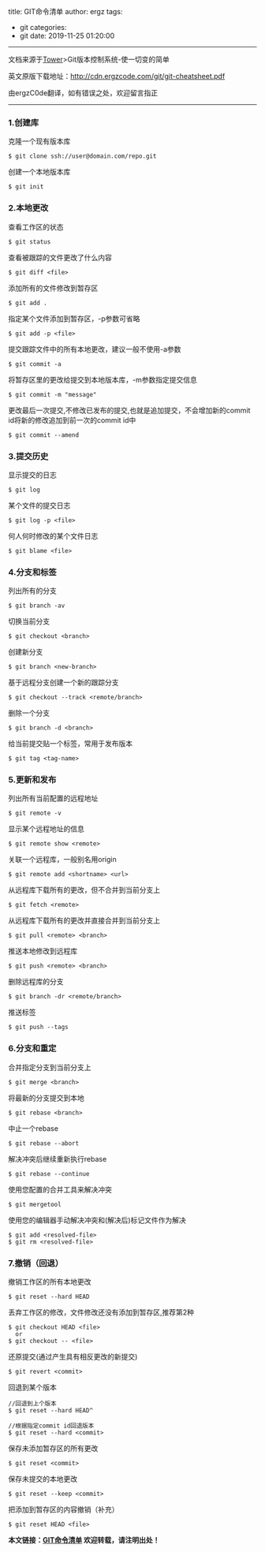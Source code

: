 title: GIT命令清单
author: ergz
tags:
  - git
categories:
  - git
date: 2019-11-25 01:20:00
---
文档来源于[Tower](http://www.git-tower.com/)>Git版本控制系统-使一切变的简单

英文原版下载地址：<http://cdn.ergzcode.com/git/git-cheatsheet.pdf>

由ergzC0de翻译，如有错误之处，欢迎留言指正

----------
### 1.创建库

克隆一个现有版本库
	
	$ git clone ssh://user@domain.com/repo.git

<!--more-->

创建一个本地版本库

	$ git init	

### 2.本地更改

查看工作区的状态
		
	$ git status	

查看被跟踪的文件更改了什么内容
	
	$ git diff <file>
	
添加所有的文件修改到暂存区

	$ git add .	

指定某个文件添加到暂存区，-p参数可省略
	
	$ git add -p <file>	

提交跟踪文件中的所有本地更改，建议一般不使用-a参数

	$ git commit -a

将暂存区里的更改给提交到本地版本库，-m参数指定提交信息

	$ git commit -m "message"

更改最后一次提交,不修改已发布的提交,也就是追加提交，不会增加新的commit id将新的修改追加到前一次的commit id中

	$ git commit --amend

### 3.提交历史

显示提交的日志

	$ git log

某个文件的提交日志

	$ git log -p <file>

何人何时修改的某个文件日志
	
	$ git blame <file>

### 4.分支和标签

列出所有的分支

	$ git branch -av 

切换当前分支

	$ git checkout <branch>

创建新分支

	$ git branch <new-branch>

基于远程分支创建一个新的跟踪分支
	
	$ git checkout --track <remote/branch>

删除一个分支

	$ git branch -d <branch>

给当前提交贴一个标签，常用于发布版本
	
	$ git tag <tag-name>

### 5.更新和发布

列出所有当前配置的远程地址
	
	$ git remote -v

显示某个远程地址的信息

	$ git remote show <remote>

关联一个远程库，一般别名用origin

	$ git remote add <shortname> <url>

从远程库下载所有的更改，但不合并到当前分支上

	$ git fetch <remote>

从远程库下载所有的更改并直接合并到当前分支上

	$ git pull <remote> <branch>

推送本地修改到远程库

	$ git push <remote> <branch>

删除远程库的分支

	$ git branch -dr <remote/branch>

推送标签
	
	$ git push --tags

### 6.分支和重定

合并指定分支到当前分支上

	$ git merge <branch>
	
将最新的分支提交到本地	

	$ git rebase <branch>

中止一个rebase

	$ git rebase --abort
	
解决冲突后继续重新执行rebase	

	$ git rebase --continue

使用您配置的合并工具来解决冲突

	$ git mergetool

使用您的编辑器手动解决冲突和(解决后)标记文件作为解决
	
	$ git add <resolved-file>
	$ git rm <resolved-file>

### 7.撤销（回退）

撤销工作区的所有本地更改
	
	$ git reset --hard HEAD

丢弃工作区的修改，文件修改还没有添加到暂存区,推荐第2种
	
	$ git checkout HEAD <file>
	  or
	$ git checkout -- <file>


还原提交(通过产生具有相反更改的新提交)

	$ git revert <commit>

回退到某个版本

	//回退到上个版本
	$ git reset --hard HEAD^

	//根据指定commit id回退版本
	$ git reset --hard <commit>

保存未添加暂存区的所有更改

	$ git reset <commit>

保存未提交的本地更改

	$ git reset --keep <commit>

把添加到暂存区的内容撤销（补充）
	
	$ git reset HEAD <file>


**本文链接：[GIT命令清单]()
欢迎转载，请注明出处！**